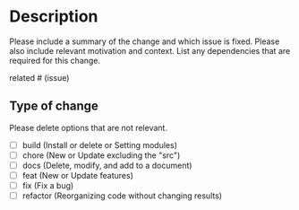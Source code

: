 # Description

Please include a summary of the change and which issue is fixed. Please also include relevant motivation and context. List any dependencies that are required for this change.

related # (issue)

## Type of change

Please delete options that are not relevant.

- [ ] build (Install or delete or Setting modules)
- [ ] chore (New or Update excluding the "src")
- [ ] docs (Delete, modify, and add to a document)
- [ ] feat (New or Update features)
- [ ] fix (Fix a bug)
- [ ] refactor (Reorganizing code without changing results)
